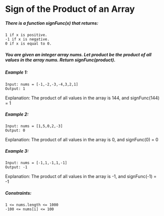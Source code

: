 # Sign of the Product of an Array
##### There is a function signFunc(x) that returns:

    1 if x is positive.
    -1 if x is negative.
    0 if x is equal to 0.

##### You are given an integer array nums. Let product be the product of all values in the array nums. Return signFunc(product).

##### Example 1:
````
Input: nums = [-1,-2,-3,-4,3,2,1]
Output: 1
````
Explanation: The product of all values in the array is 144, and signFunc(144) = 1

##### Example 2:
````
Input: nums = [1,5,0,2,-3]
Output: 0
````
Explanation: The product of all values in the array is 0, and signFunc(0) = 0

##### Example 3:
````
Input: nums = [-1,1,-1,1,-1]
Output: -1
````
Explanation: The product of all values in the array is -1, and signFunc(-1) = -1

 

##### Constraints:

    1 <= nums.length <= 1000
    -100 <= nums[i] <= 100

